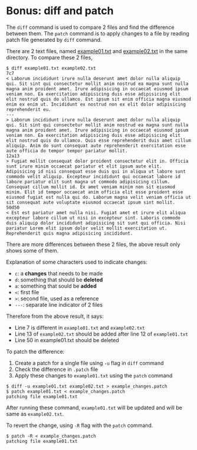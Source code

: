 # Bonus: diff and patch

The `diff` command is used to compare 2 files and find the difference between them. The `patch` command is to apply changes to a file by reading patch file generated by `diff` command.

There are 2 text files, named [example01.txt](example01.txt) and [example02.txt](example02.txt) in the same directory. To compare these 2 files,

```command
$ diff example01.txt example02.txt
7c7
< Laborum incididunt irure nulla deserunt amet dolor nulla aliquip qui. Sit sint qui consectetur mollit anim nostrud ea magna sunt nulla magna anim proident amet. Irure adipisicing in occaecat eiusmod ipsum veniam non. Ea exercitation adipisicing duis esse adipisicing elit elit nostrud quis do ullamco. Est ipsum sit enim officia magna eiusmod enim ex enim ut. Incididunt ex nostrud non ex elit dolor adipisicing reprehenderit eu.
---
> Laborum incididunt irure nulla deserunt amet dolor nulla aliquip qui. Sit sint qui consectetur mollit anim nostrud ea magna sunt nulla magna anim proident amet. Irure adipisicing in occaecat eiusmod ipsum veniam non. Ea exercitation adipisicing duis esse adipisicing elit elit nostrud quis do ullamco. Quis esse reprehenderit duis amet cillum aliquip. Anim do sunt consequat aute reprehenderit exercitation esse aute officia do tempor tempor pariatur mollit.
12a13
> Fugiat mollit consequat dolor proident consectetur elit in. Officia sunt irure minim occaecat pariatur et elit ipsum aute elit. Adipisicing id nisi consequat esse duis qui in aliqua ut labore sunt commodo velit aliquip. Excepteur incididunt qui occaecat labore id labore pariatur elit sunt magna ut commodo adipisicing cillum. Consequat cillum mollit id. Ex amet veniam minim non sit eiusmod minim. Elit id tempor occaecat anim officia elit esse proident esse eiusmod fugiat est nulla qui do. Laborum magna velit veniam officia ut sit consequat aute voluptate eiusmod occaecat ipsum sint mollit.
50d50
< Est est pariatur amet nulla nisi. Fugiat amet et irure elit aliqua excepteur labore cillum ut nisi in excepteur sint. Laboris commodo duis aliquip dolor incididunt adipisicing sit sunt qui officia. Nisi pariatur Lorem elit ipsum dolor velit mollit exercitation ut. Reprehenderit quis magna adipisicing incididunt.
```

There are more differences between these 2 files, the above result only shows some of them.

Explanation of some characters used to indicate changes:

* `c`: a **changes** that needs to be made
* `d`: something that should be **deleted**
* `a`: something that sould be **added**
* `<`: first file
* `>`: second file, used as a reference
* `---`: separate line indicator of 2 files

Therefore from the above result, it says:

* Line 7 is different in `example01.txt` and `example02.txt`
* Line 13 of `example02.txt` should be added after line 12 of `example01.txt`
* Line 50 in example01.txt should be deleted

To patch the difference:

1. Create a patch for a single file using `-u` flag in `diff` command
2. Check the difference in `.patch` file
3. Apply these changes to `example01.txt` using the `patch` command

```console
$ diff -u example01.txt example02.txt > example_changes.patch
$ patch example01.txt < example_changes.patch
patching file example01.txt
```

After running these command, `example01.txt` will be updated and will be same as `example02.txt`.

To revert the change, using `-R` flag with the `patch` command.

```console
$ patch -R < example_changes.patch
patching file example01.txt
```
